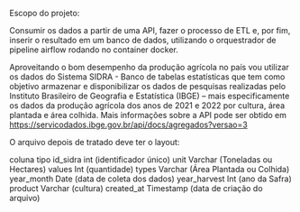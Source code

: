 Escopo do projeto:

Consumir os dados a partir de uma API, fazer o processo de ETL e, por fim, inserir o resultado em um banco de dados, utilizando o orquestrador de pipeline airflow rodando no container docker.

Aproveitando o bom desempenho da produção agrícola no país vou utilizar os dados do Sistema SIDRA - Banco de tabelas estatísticas que tem como objetivo armazenar e disponibilizar os dados de pesquisas realizadas pelo Instituto Brasileiro de Geografia e Estatística (IBGE) – mais especificamente os dados da produção agrícola dos anos de 2021 e 2022 por cultura, área plantada e área colhida. Mais informações sobre a API pode ser obtido em https://servicodados.ibge.gov.br/api/docs/agregados?versao=3

O arquivo depois de tratado deve ter o layout:


coluna        tipo
id_sidra      int (identificador único)
unit          Varchar (Toneladas ou Hectares)
values        Int (quantidade)
types         Varchar (Área Plantada ou Colhida)
year_month    Date (data de coleta dos dados)
year_harvest  Int (ano da Safra)
product       Varchar (cultura)
created_at    Timestamp (data de criação do arquivo)
